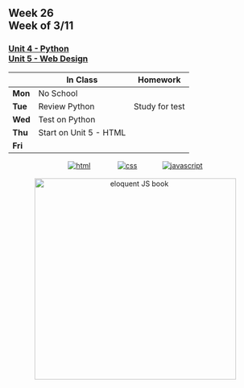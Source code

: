 ## Week 26 <br>Week of 3/11

### [Unit 4 - Python](/apcsp/curriculum/5)<br>[Unit 5 - Web Design](/apcsp/curriculum/7)

  |       |In Class               |Homework   |
  |-------|---------              |---------  |
  |**Mon**|No School | |
  |**Tue**|Review Python |Study for test |
  |**Wed**|Test on Python | |
  |**Thu**|Start on Unit 5 - HTML | |
  |**Fri**| | |


<div style="text-align:center">
<a href="https://www.w3schools.com/html" target="_blank"><img src="\apcsp\assets\img\html-icon.jpg" alt="html" style="padding: 0px 25px"></a> <a href="https://www.w3schools.com/css" target="_blank"><img src="\apcsp\assets\img\css-icon.jpg" alt="css" style="padding: 0px 25px"></a><a href="https://www.w3schools.com/js" target="_blank"><img src="\apcsp\assets\img\js-icon.jpg" alt="javascript" style="padding: 0px 25px"></a>
</div>

<br>
<div style="text-align:center">
<a href="https://eloquentjavascript.net/" target="_blank"><img src="https://eloquentjavascript.net/img/cover.jpg" alt="eloquent JS book" height="400px"></a>
</div>

<meta http-equiv="refresh" content="300"/>

